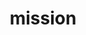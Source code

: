 ---
title: "mission"
viewTitle: "Mission, Vision, and Our Goals"
caption: 
mission: "The Yemeni American Resource Center's mission is to improve the quality of life for the Yemeni American community by providing a variety of educational, recreation, social and wellness programs."
vision: "We envision a strong and collaborative community that preserves safety, prosperity and empowerment of everyone of its members mainly youth."
type: "site_page"
goals: "Our goals include: create a caring, safe and supportive environment for every member of our community; strengthen our community by sharing resources and providing growth opportunities; Support and inspire the youth to attain an excellent education; Help youth develop and improve their life skills such as leadership, communication and problem solving "

---